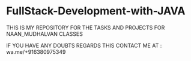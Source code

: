 # FullStack-Development-with-JAVA

THIS  IS MY REPOSITORY FOR THE TASKS AND PROJECTS FOR NAAN_MUDHALVAN CLASSES

IF YOU HAVE ANY DOUBTS REGARDS THIS CONTACT ME AT : wa.me/+916380975349
